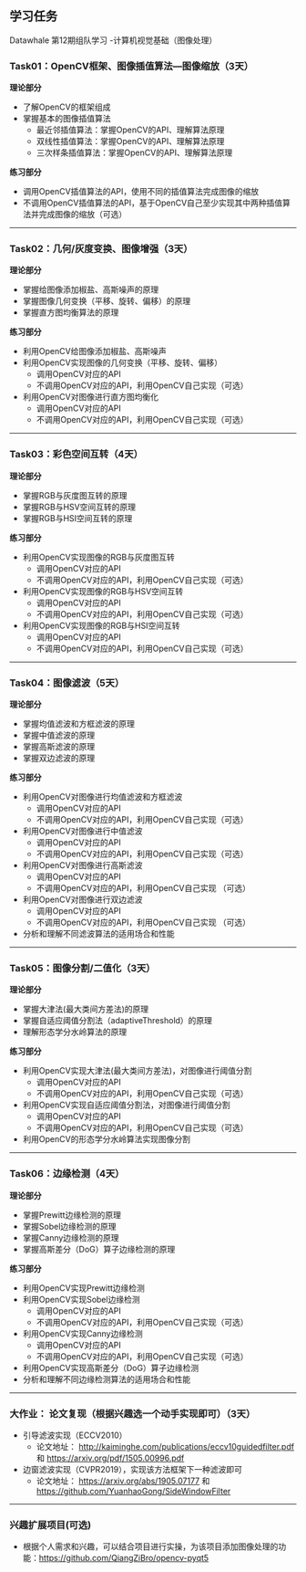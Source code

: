## 学习任务
Datawhale 第12期组队学习 -计算机视觉基础（图像处理）

### Task01：OpenCV框架、图像插值算法—图像缩放（3天）

**理论部分**

* 了解OpenCV的框架组成
* 掌握基本的图像插值算法
  * 最近邻插值算法：掌握OpenCV的API、理解算法原理
  * 双线性插值算法：掌握OpenCV的API、理解算法原理
  * 三次样条插值算法：掌握OpenCV的API、理解算法原理

**练习部分**

* 调用OpenCV插值算法的API，使用不同的插值算法完成图像的缩放
* 不调用OpenCV插值算法的API，基于OpenCV自己至少实现其中两种插值算法并完成图像的缩放（可选）

---

### Task02：几何/灰度变换、图像增强（3天）

**理论部分**

* 掌握给图像添加椒盐、高斯噪声的原理
* 掌握图像几何变换（平移、旋转、偏移）的原理
* 掌握直方图均衡算法的原理

**练习部分**

* 利用OpenCV给图像添加椒盐、高斯噪声
* 利用OpenCV实现图像的几何变换（平移、旋转、偏移）
  * 调用OpenCV对应的API
  * 不调用OpenCV对应的API，利用OpenCV自己实现（可选）
* 利用OpenCV对图像进行直方图均衡化
  * 调用OpenCV对应的API
  * 不调用OpenCV对应的API，利用OpenCV自己实现（可选）
    
---
    
### Task03：彩色空间互转（4天）

**理论部分**

* 掌握RGB与灰度图互转的原理
* 掌握RGB与HSV空间互转的原理
* 掌握RGB与HSI空间互转的原理

**练习部分**

* 利用OpenCV实现图像的RGB与灰度图互转
  * 调用OpenCV对应的API
  * 不调用OpenCV对应的API，利用OpenCV自己实现（可选）
* 利用OpenCV实现图像的RGB与HSV空间互转
  * 调用OpenCV对应的API
  * 不调用OpenCV对应的API，利用OpenCV自己实现（可选）
* 利用OpenCV实现图像的RGB与HSI空间互转
  * 调用OpenCV对应的API
  * 不调用OpenCV对应的API，利用OpenCV自己实现（可选）
  
--- 
 
### Task04：图像滤波（5天）

**理论部分**

* 掌握均值滤波和方框滤波的原理
* 掌握中值滤波的原理
* 掌握高斯滤波的原理
* 掌握双边滤波的原理

**练习部分**

* 利用OpenCV对图像进行均值滤波和方框滤波
  * 调用OpenCV对应的API
  * 不调用OpenCV对应的API，利用OpenCV自己实现（可选）
* 利用OpenCV对图像进行中值滤波
  * 调用OpenCV对应的API
  * 不调用OpenCV对应的API，利用OpenCV自己实现（可选）
* 利用OpenCV对图像进行高斯滤波
  * 调用OpenCV对应的API
  * 不调用OpenCV对应的API，利用OpenCV自己实现 （可选）  
* 利用OpenCV对图像进行双边滤波
  * 调用OpenCV对应的API
  * 不调用OpenCV对应的API，利用OpenCV自己实现 （可选）
* 分析和理解不同滤波算法的适用场合和性能

---

### Task05：图像分割/二值化（3天）

**理论部分**

* 掌握大津法(最大类间方差法)的原理
* 掌握自适应阈值分割法（adaptiveThreshold）的原理
* 理解形态学分水岭算法的原理

**练习部分**

* 利用OpenCV实现大津法(最大类间方差法)，对图像进行阈值分割
  * 调用OpenCV对应的API
  * 不调用OpenCV对应的API，利用OpenCV自己实现（可选）
* 利用OpenCV实现自适应阈值分割法，对图像进行阈值分割
  * 调用OpenCV对应的API
  * 不调用OpenCV对应的API，利用OpenCV自己实现（可选）
* 利用OpenCV的形态学分水岭算法实现图像分割

---

### Task06：边缘检测（4天）

**理论部分**

* 掌握Prewitt边缘检测的原理
* 掌握Sobel边缘检测的原理
* 掌握Canny边缘检测的原理
* 掌握高斯差分（DoG）算子边缘检测的原理

**练习部分**

* 利用OpenCV实现Prewitt边缘检测
* 利用OpenCV实现Sobel边缘检测
  * 调用OpenCV对应的API
  * 不调用OpenCV对应的API，利用OpenCV自己实现（可选）
* 利用OpenCV实现Canny边缘检测
  * 调用OpenCV对应的API
  * 不调用OpenCV对应的API，利用OpenCV自己实现（可选）
* 利用OpenCV实现高斯差分（DoG）算子边缘检测
* 分析和理解不同边缘检测算法的适用场合和性能
 
---

### 大作业： 论文复现（根据兴趣选一个动手实现即可）（3天）
* 引导滤波实现（ECCV2010）
  * 论文地址： http://kaiminghe.com/publications/eccv10guidedfilter.pdf  和  https://arxiv.org/pdf/1505.00996.pdf
* 边窗滤波实现（CVPR2019），实现该方法框架下一种滤波即可
  * 论文地址： https://arxiv.org/abs/1905.07177  和 https://github.com/YuanhaoGong/SideWindowFilter 
  
---
  
### 兴趣扩展项目(可选)
* 根据个人需求和兴趣，可以结合项目进行实操，为该项目添加图像处理的功能：https://github.com/QiangZiBro/opencv-pyqt5



